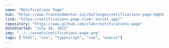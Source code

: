 ```yaml
---
name: "Notifications Page"
hub: "https://www.frontendmentor.io/challenges/notifications-page-DqK5QAmKbC/hub"
link: "https://notifications-page-clakr.vercel.app/"
repository: "https://www.github.com/clakr/notifications-page"
dateStarted: "July 16, 2023"
img: "../../assets/notifications-page.png"
tags: ["html", "css", "typescript", "vue", "unocss"]
---
```

